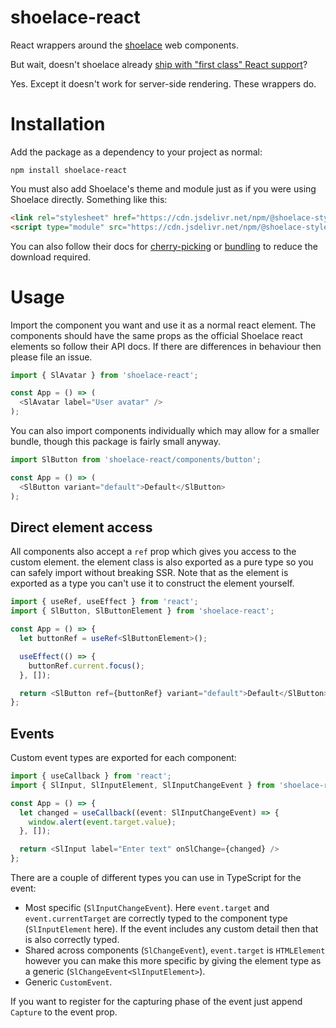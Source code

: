 # shoelace-react

React wrappers around the [shoelace](https://shoelace.style/) web components.

But wait, doesn't shoelace already [ship with "first class" React support](https://shoelace.style/frameworks/react)?

Yes. Except it doesn't work for server-side rendering. These wrappers do.

# Installation

Add the package as a dependency to your project as normal:

```
npm install shoelace-react
```

You must also add Shoelace's theme and module just as if you were using Shoelace directly. Something
like this:

```html
<link rel="stylesheet" href="https://cdn.jsdelivr.net/npm/@shoelace-style/shoelace@2.14.0/cdn/themes/light.css" />
<script type="module" src="https://cdn.jsdelivr.net/npm/@shoelace-style/shoelace@2.14.0/cdn/shoelace.js"></script>
```

You can also follow their docs for [cherry-picking](https://shoelace.style/getting-started/installation#cherry-picking)
or [bundling](https://shoelace.style/getting-started/installation#bundling) to reduce the download
required.

# Usage

Import the component you want and use it as a normal react element. The components should have the
same props as the official Shoelace react elements so follow their API docs. If there are
differences in behaviour then please file an issue.

```TypeScript
import { SlAvatar } from 'shoelace-react';

const App = () => (
  <SlAvatar label="User avatar" />
);
```

You can also import components individually which may allow for a smaller bundle, though this
package is fairly small anyway.

```TypeScript
import SlButton from 'shoelace-react/components/button';

const App = () => (
  <SlButton variant="default">Default</SlButton>
);
```

## Direct element access

All components also accept a `ref` prop which gives you access to the custom element. the element
class is also exported as a pure type so you can safely import without breaking SSR. Note that as
the element is exported as a type you can't use it to construct the element yourself.

```TypeScript
import { useRef, useEffect } from 'react';
import { SlButton, SlButtonElement } from 'shoelace-react';

const App = () => {
  let buttonRef = useRef<SlButtonElement>();

  useEffect(() => {
    buttonRef.current.focus();
  }, []);

  return <SlButton ref={buttonRef} variant="default">Default</SlButton>
};
```

## Events

Custom event types are exported for each component:

```TypeScript
import { useCallback } from 'react';
import { SlInput, SlInputElement, SlInputChangeEvent } from 'shoelace-react';

const App = () => {
  let changed = useCallback((event: SlInputChangeEvent) => {
    window.alert(event.target.value);
  }, []);

  return <SlInput label="Enter text" onSlChange={changed} />
};
```

There are a couple of different types you can use in TypeScript for the event:

  * Most specific (`SlInputChangeEvent`). Here `event.target` and `event.currentTarget` are
    correctly typed to the component type (`SlInputElement` here). If the event includes any custom
    detail then that is also correctly typed.
  * Shared across components (`SlChangeEvent`), `event.target` is `HTMLElement` however you can
    make this more specific by giving the element type as a generic (`SlChangeEvent<SlInputElement>`).
  * Generic `CustomEvent`.

If you want to register for the capturing phase of the event just append `Capture` to the event
prop.
